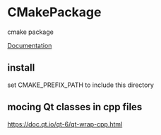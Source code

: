 # CMakePackage
cmake package

[Documentation](https://xavierxeon.github.io/WaTools/html/index.html)

## install
set CMAKE_PREFIX_PATH to include this directory

## mocing Qt classes in cpp files
https://doc.qt.io/qt-6/qt-wrap-cpp.html
